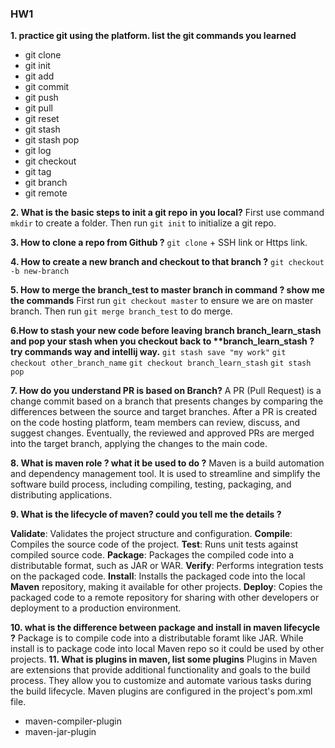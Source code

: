 ### HW1

**1. practice git using the platform. list the git commands you learned**

- git clone
- git init
- git add
- git commit
- git push
- git pull
- git reset
- git stash
- git stash pop
- git log
- git checkout
- git tag
- git branch
- git remote

**2. What is the basic steps to init a git repo in you local?**
First use command `mkdir` to create a folder. Then run `git init` to initialize a git repo.

**3. How to clone a repo from Github ?**
`git clone` + SSH link or Https link.

**4. How to create a new branch and checkout to that branch ?**
`git checkout -b new-branch`

**5. How to merge the branch_test to master branch in command ? show me the commands**
First run `git checkout master` to ensure we are on master branch.
Then run `git merge branch_test` to do merge.

**6.How to stash your new code before leaving branch branch_learn_stash and pop your stash when you
checkout back to \*\*branch_learn_stash ? try commands way and intellij way.**
`git stash save "my work"`
`git checkout other_branch_name`
`git checkout branch_learn_stash`
`git stash pop`

**7. How do you understand PR is based on Branch?**
A PR (Pull Request) is a change commit based on a branch that presents changes by comparing the differences between the source and target branches. After a PR is created on the code hosting platform, team members can review, discuss, and suggest changes. Eventually, the reviewed and approved PRs are merged into the target branch, applying the changes to the main code.

**8. What is maven role ? what it be used to do ?**
Maven is a build automation and dependency management tool. It is used to streamline and simplify the software build process, including compiling, testing, packaging, and distributing applications.

**9. What is the lifecycle of maven? could you tell me the details ?**

**Validate**: Validates the project structure and configuration.
**Compile**: Compiles the source code of the project.
**Test**: Runs unit tests against compiled source code.
**Package**: Packages the compiled code into a distributable format, such as JAR or WAR.
**Verify**: Performs integration tests on the packaged code.
**Install**: Installs the packaged code into the local **Maven** repository, making it available for other projects.
**Deploy**: Copies the packaged code to a remote repository for sharing with other developers or deployment to a production environment.

**10. what is the difference between package and install in maven lifecycle ?**
Package is to compile code into a distributable foramt like JAR. While install is to package code into local Maven repo so it could be used by other projects.
**11. What is plugins in maven, list some plugins**
Plugins in Maven are extensions that provide additional functionality and goals to the build process. They allow you to customize and automate various tasks during the build lifecycle. Maven plugins are configured in the project's pom.xml file.

- maven-compiler-plugin
- maven-jar-plugin

